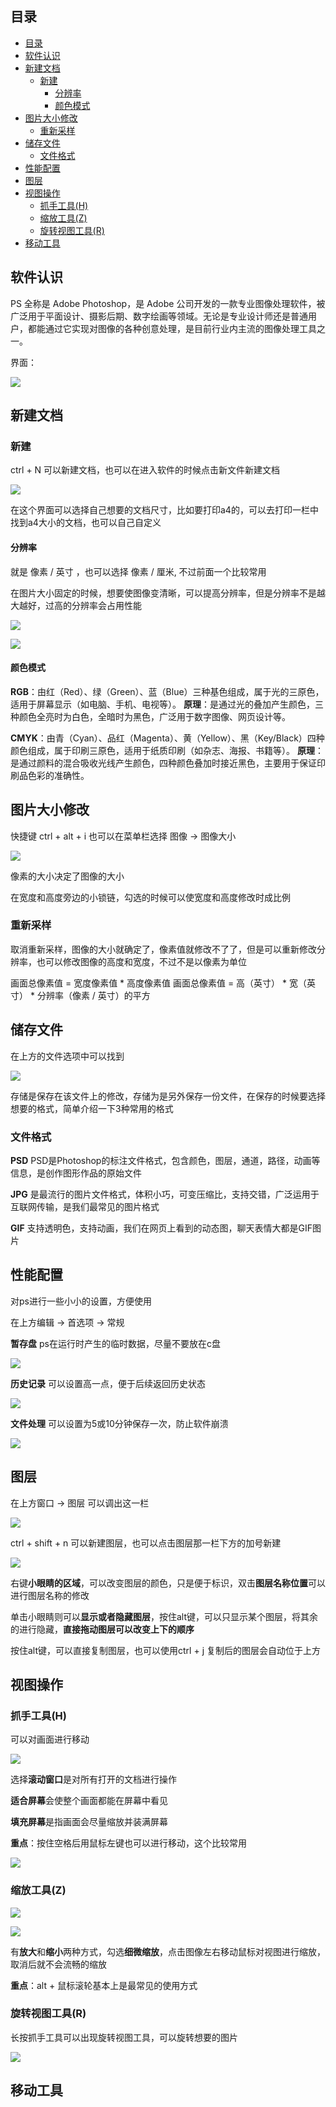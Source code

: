 ## 目录
- [目录](#目录)
- [软件认识](#软件认识)
- [新建文档](#新建文档)
  - [新建](#新建)
    - [分辨率](#分辨率)
    - [颜色模式](#颜色模式)
- [图片大小修改](#图片大小修改)
  - [重新采样](#重新采样)
- [储存文件](#储存文件)
  - [文件格式](#文件格式)
- [性能配置](#性能配置)
- [图层](#图层)
- [视图操作](#视图操作)
  - [抓手工具(H)](#抓手工具h)
  - [缩放工具(Z)](#缩放工具z)
  - [旋转视图工具(R)](#旋转视图工具r)
- [移动工具](#移动工具)

## 软件认识

PS 全称是 Adobe Photoshop，是 Adobe 公司开发的一款专业图像处理软件，被广泛用于平面设计、摄影后期、数字绘画等领域。无论是专业设计师还是普通用户，都能通过它实现对图像的各种创意处理，是目前行业内主流的图像处理工具之一。

界面：

![](assets/README-2025-08-04-10-21-28.png)

## 新建文档

### 新建

ctrl + N 可以新建文档，也可以在进入软件的时候点击新文件新建文档

![](assets/README-2025-08-04-09-50-19.png)

在这个界面可以选择自己想要的文档尺寸，比如要打印a4的，可以去打印一栏中找到a4大小的文档，也可以自己自定义

#### 分辨率

就是 像素 / 英寸 ，也可以选择 像素 / 厘米, 不过前面一个比较常用

在图片大小固定的时候，想要使图像变清晰，可以提高分辨率，但是分辨率不是越大越好，过高的分辨率会占用性能

![](assets/README-2025-08-04-09-57-24.png)

![](assets/README-2025-08-04-09-54-52.png)

#### 颜色模式

**RGB**：由红（Red）、绿（Green）、蓝（Blue）三种基色组成，属于光的三原色，适用于屏幕显示（如电脑、手机、电视等）。
**原理**：是通过光的叠加产生颜色，三种颜色全亮时为白色，全暗时为黑色，广泛用于数字图像、网页设计等。

**CMYK**：由青（Cyan）、品红（Magenta）、黄（Yellow）、黑（Key/Black）四种颜色组成，属于印刷三原色，适用于纸质印刷（如杂志、海报、书籍等）。
**原理**：是通过颜料的混合吸收光线产生颜色，四种颜色叠加时接近黑色，主要用于保证印刷品色彩的准确性。

## 图片大小修改

快捷键 ctrl + alt + i
也可以在菜单栏选择 图像 ->  图像大小

![](assets/README-2025-08-18-20-21-15.png)

像素的大小决定了图像的大小

在宽度和高度旁边的小锁链，勾选的时候可以使宽度和高度修改时成比例

### 重新采样

取消重新采样，图像的大小就确定了，像素值就修改不了了，但是可以重新修改分辨率，也可以修改图像的高度和宽度，不过不是以像素为单位

画面总像素值 = 宽度像素值 * 高度像素值
画面总像素值 = 高（英寸） * 宽（英寸） * 分辨率（像素 / 英寸）的平方

## 储存文件

在上方的文件选项中可以找到

![](assets/README-2025-08-18-20-35-19.png)

存储是保存在该文件上的修改，存储为是另外保存一份文件，在保存的时候要选择想要的格式，简单介绍一下3种常用的格式

### 文件格式

**PSD**
PSD是Photoshop的标注文件格式，包含颜色，图层，通道，路径，动画等信息，是创作图形作品的原始文件

**JPG**
是最流行的图片文件格式，体积小巧，可变压缩比，支持交错，广泛运用于互联网传输，是我们最常见的图片格式

**GIF**
支持透明色，支持动画，我们在网页上看到的动态图，聊天表情大都是GIF图片

## 性能配置
对ps进行一些小小的设置，方便使用

在上方编辑 -> 首选项 -> 常规

**暂存盘**
ps在运行时产生的临时数据，尽量不要放在c盘

![](assets/README-2025-08-18-20-53-29.png)

**历史记录**
可以设置高一点，便于后续返回历史状态

![](assets/README-2025-08-18-20-55-11.png)

**文件处理**
可以设置为5或10分钟保存一次，防止软件崩溃

![](assets/README-2025-08-18-20-56-27.png)

## 图层

在上方窗口 -> 图层 可以调出这一栏

![](assets/README-2025-08-18-21-03-01.png)

ctrl + shift + n 可以新建图层，也可以点击图层那一栏下方的加号新建

![](assets/README-2025-08-18-21-06-41.png)

右键**小眼睛的区域**，可以改变图层的颜色，只是便于标识，双击**图层名称位置**可以进行图层名称的修改

单击小眼睛则可以**显示或者隐藏图层**，按住alt键，可以只显示某个图层，将其余的进行隐藏，**直接拖动图层可以改变上下的顺序**

按住alt键，可以直接复制图层，也可以使用ctrl + j 复制后的图层会自动位于上方

## 视图操作

### 抓手工具(H)
可以对画面进行移动

![](assets/README-2025-08-18-21-19-58.png)

选择**滚动窗口**是对所有打开的文档进行操作

**适合屏幕**会使整个画面都能在屏幕中看见

**填充屏幕**是指画面会尽量缩放并装满屏幕

**重点**：按住空格后用鼠标左键也可以进行移动，这个比较常用

![](assets/README-2025-08-18-21-21-40.png)

### 缩放工具(Z)

![](assets/README-2025-08-18-21-20-34.png)

![](assets/README-2025-08-18-21-26-20.png)

有**放大**和**缩小**两种方式，勾选**细微缩放**，点击图像左右移动鼠标对视图进行缩放，取消后就不会流畅的缩放

**重点**：alt + 鼠标滚轮基本上是最常见的使用方式

### 旋转视图工具(R)
长按抓手工具可以出现旋转视图工具，可以旋转想要的图片

![](assets/README-2025-08-19-10-39-46.png)

## 移动工具

